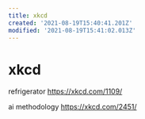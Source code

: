 ```yaml
---
title: xkcd
created: '2021-08-19T15:40:41.201Z'
modified: '2021-08-19T15:41:02.013Z'
---
```


# xkcd

refrigerator
https://xkcd.com/1109/

ai methodology
https://xkcd.com/2451/
